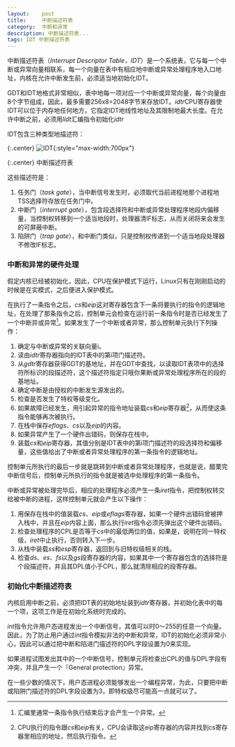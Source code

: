 ```yaml
---
layout:    post
title:     中断描述符表
category:  中断和异常
description: 中断描述符表...
tags: IDT 中断描述符表
---
```

中断描述符表（*Interrupt Descriptor Table，IDT*）是一个系统表，它与每一个中断或异常向量相联系，每一个向量在表中有相应地中断或异常处理程序地入口地址，内核在允许中断发生前，必须适当地初始化IDT。

GDT和IDT地格式非常相似，表中地每一项对应一个中断或异常向量，每个向量由8个字节组成，因此，最多需要256x8=2048字节来存放IDT。*idtr*CPU寄存器使IDT可以位于内存地任何地方，它指定IDT地线性地址及其限制地最大长度。在允许中断之前，必须用*lidt*汇编指令初始化*idtr*

IDT包含三种类型地描述符：

{:.center}
![IDT](/blog/images/idt.png){:style="max-width:700px"}

{:.center}
中断描述符表

这些描述符是：

1. 任务门（*task gate*），当中断信号发生时，必须取代当前进程地那个进程地TSS选择符存放在任务门中。
2. 中断门（*interrupt gate*），包含段选择符和中断或异常处理程序地段内偏移量，当控制权转移到一个适当地段时，处理器清IF标志，从而关闭将来会发生的可屏蔽中断。
3. 陷阱门（*trap gate*），和中断门类似，只是控制权传递到一个适当地段处理器不修改IF标志。

### 中断和异常的硬件处理 ###

假定内核已经被初始化，因此，CPU在保护模式下运行，Linux只有在刚刚启动的时候是在实模式，之后便进入保护模式。

在执行了一条指令之后，*cs*和*eip*这对寄存器包含下一条将要执行的指令的逻辑地址，在处理了那条指令之后，控制单元会检查在运行前一条指令时是否已经发生了一个中断异或异常[^1]。如果发生了一个中断或者异常，那么控制单元执行下列操作：

[^1]: 汇编里通常一条指令执行结束后才会产生一个异常。

1. 确定与中断或异常的关联向量i。
2. 读由*idtr*寄存器指向的IDT表中的第i项门描述符。
3. 从*gdtr*寄存器获得GDT的基地址，并在GDT中查找，以读取IDT表项中的选择符所标识的段描述符，这个描述符指定只哦你果断或异常处理程序所在的段的基地址。
4. 确定中断是由授权的中断发生源发出的。
5. 检查是否发生了特权等级变化。
6. 如果故障已经发生，用引起异常的指令地址装载*cs*和*eip*寄存器[^2]，从而使这条指令能够再次被执行。
7. 在栈中保存*eflags*、*cs*以及*eip*的内容。
8. 如果异常产生了一个硬件出错码，则保存在栈中。
9. 装载*cs*和*eip*寄存器，其值分别是IDT表中的第i项门描述符的段选择符和偏移量，这些值给出了中断或者异常处理程序的第一条指令的逻辑地址。

[^2]: CPU执行的指令跟*cs*和*eip*有关，CPU会读取这eip寄存器的内容并找到cs寄存器里相应的地址，然后执行指令。

控制单元所执行的最后一步就是跳转到中断或者异常处理程序，也就是说，醋栗完中断信号后，控制单元所执行的指令就是被选中处理程序的第一条指令。

中断或异常被处理完毕后，相应的处理程序必须产生一条*iret*指令，把控制权转交给被中断的进程，这样控制单元就会产生以下操作：

1. 用保存在栈中的值装载*cs*、*eip*或*eflags*寄存器，如果一个硬件出错码曾被押入栈中，并且在*eip*内容上面，那么执行*iret*指令必须先弹出这个硬件出错码。
2. 检查处理程序的CPL是否等于*cs*中的最低两位的值，如果是，说明在同一特权级，*iret*中止执行，否则转入下一步。
3. 从栈中装载*ss*和*esp*寄存器，返回到与旧特权级相关的栈。
4. 检查*ds*、*es*、*fs*以及*gs*段寄存器的内容，如果其中一个寄存器包含的选择符是个段描述符，并且其DPL值小于CPL，那么就清除相应的段寄存器。

### 初始化中断描述符表 ###

内核启用中断之前，必须把IDT表的初始地址装到*idtr*寄存器，并初始化表中的每一个项，这项工作是在初始化系统时完成的。

*int*指令允许用户态进程发出一个中断信号，其值可以时0～255的任意一个向量。因此，为了防止用户通过*int*指令模拟非法的中断和异常，IDT的初始化必须非常小心，因此可以通过把中断和陷进门描述符的DPL字段设置为0来实现。

如果进程试图发出其中的一个中断信号，控制单元将检查出CPL的值与DPL字段有冲突，并且产生一个『General protection』异常。

在一些少数的情况下，用户态进程必须能够发出一个编程异常，为此，只要把中断或陷阱门描述符的DPL字段设置为3，即特权级尽可能高一点就可以了。